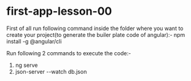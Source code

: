 # first-app-lesson-00
First of all run following command inside the folder where you want to create your project(to generate the builer plate code of angular):- npm install -g @angular/cli

Run following 2 commands to execute the code:-
1. ng serve
2. json-server --watch db.json
